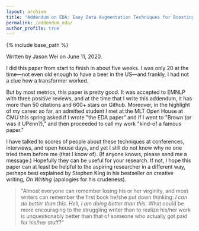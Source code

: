 ```yaml
---
layout: archive
title: "Addendum on EDA: Easy Data Augmentation Techniques for Boosting Performance on Text Classification"
permalink: /addendum_eda/
author_profile: true
---
```


{% include base_path %}

Written by Jason Wei on June 11, 2020. 

I did this paper from start to finish in about five weeks.
I was only 20 at the time&mdash;not even old enough to have a beer in the US&mdash;and frankly, I had not a clue how a transformer worked.

But by most metrics, this paper is pretty good. 
It was accepted to EMNLP with three positive reviews, and at the time that I write this addendum, it has more than 50 citations and 600+ stars on Github.
Moreover, in the highlight of my career so far, an admitted student I met at the MLT Open House at CMU this spring asked if I wrote "the EDA paper" and if I went to "Brown (or was it UPenn?)," and then proceeded to call my work "kind-of a famous paper."

I have talked to scores of people about these techniques at conferences, interviews, and open house days, and yet I still do not know why no one tried them before me (that I know of). 
(If anyone knows, please send me a message.)
Hopefully they can be useful for your research.
If not, I hope this paper can at least be helpful to the aspiring researcher in a different way, perhaps best explained by Stephen King in his bestseller on creative writing, *On Writing* (apologies for his crudeness).

 > "Almost everyone can remember losing his or her virginity, and most writers can remember the first book he/she put down thinking: *I can do better than this. Hell, I am doing better than this.* What could be more encouraging to the struggling writer than to realize his/her work is unquestionably better than that of someone who actually got paid for his/her stuff?"